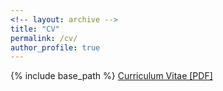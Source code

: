 ```yaml
---
<!-- layout: archive -->
title: "CV"
permalink: /cv/
author_profile: true
---
```


{% include base_path %}
[Curriculum Vitae [PDF]](https://sushang-thu.github.io/files/CV_Shang_Su_1123.pdf)
